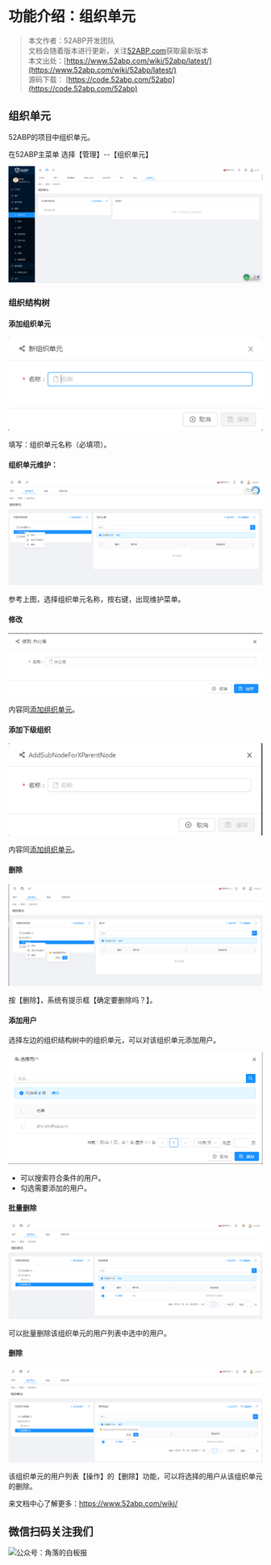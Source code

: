 # 功能介绍：组织单元

> 本文作者：52ABP开发团队 </br>
> 文档会随着版本进行更新，关注[52ABP.com](https://www.52abp.com)获取最新版本 </br>
> 本文出处：[https://www.52abp.com/wiki/52abp/latest/](https://www.52abp.com/wiki/52abp/latest/) </br>
> 源码下载： [https://code.52abp.com/52abp](https://code.52abp.com/52abp) </br>


<!-- 简单的图文介绍: 关联代码位置 -->
## 组织单元

52ABP的项目中组织单元。

在52ABP主菜单 选择【管理】--【组织单元】


 ![image](images/Features-52ABP-NG-Organization-Units-1.png)

 



### 组织结构树

#### 添加组织单元

 ![image](images/Features-52ABP-NG-Organization-Units-2.png)

 填写：组织单元名称（必填项）。
 

#### 组织单元维护：

 ![image](images/Features-52ABP-NG-Organization-Units-3.png)

参考上图，选择组织单元名称，按右键，出现维护菜单。

#### 修改
 ![image](images/Features-52ABP-NG-Organization-Units-4.png)

 内容同[添加组织单元](Features-52ABP-NG-Organization-Units.md#添加组织单元)。
 
#### 添加下级组织

 ![image](images/Features-52ABP-NG-Organization-Units-5.png)

 内容同[添加组织单元](Features-52ABP-NG-Organization-Units.md#添加组织单元)。

####  删除

 ![image](images/Features-52ABP-NG-Organization-Units-6.png)

  按【删除】，系统有提示框【确定要删除吗？】。

#### 添加用户
选择左边的组织结构树中的组织单元，可以对该组织单元添加用户。

 ![image](images/Features-52ABP-NG-Organization-Units-7.png)

- 可以搜索符合条件的用户。
- 勾选需要添加的用户。

####  批量删除

 ![image](images/Features-52ABP-NG-Organization-Units-8.png)

可以批量删除该组织单元的用户列表中选中的用户。

####  删除
 ![image](images/Features-52ABP-NG-Organization-Units-9.png)

 该组织单元的用户列表【操作】的【删除】功能，可以将选择的用户从该组织单元的删除。


 

 
<!-- 简单的图文介绍: 效果展示 -->

<!-- 详细的图文介绍: 常见的应用场景&可能的注意事项 -->


来文档中心了解更多：https://www.52abp.com/wiki/ 

## 微信扫码关注我们

<div class="text-center ">
 <img src="https://www.52abp.com/imgs/money-QR/jiaoluo_wechat_QR.jpg" class="img-fluid text-center " alt="公众号：角落的白板报" style="
    height: 80;
    width: 250px;"/>
</div>
